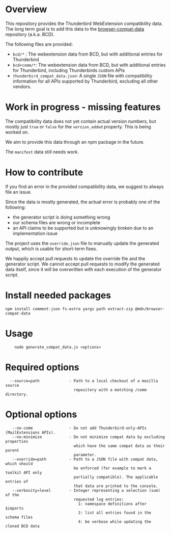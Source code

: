 Overview
========

This repository provides the Thunderbird WebExtension compatibility data. The long
term goal is to add this data to the [browser-compat-data](https://github.com/mdn/browser-compat-data)
repository (a.k.a. BCD).

The following files are provided:
 - `bcd/*` : The webextension data from BCD, but with additional entries for Thunderbird
 - `bcd+comm/*`: The webextension data from BCD, but with additional entries for
    Thunderbird, including Thunderbirds custom APIs
 - `thunderbird_compat_data.json`: A single `JSON` file with compatibility information
    for all APIs supported by Thunderbird, excluding all other vendors.

Work in progress - missing features
===================================

The compatibility data does not yet contain actual version numbers, but mostly just
`true` or `false` for the `version_added` property. This is being worked on.

We aim to provide this data through an npm package in the future.

The `manifest` data still needs work.

How to contribute
=================

If you find an error in the provided compatibility data, we suggest to always file
an issue.

Since the data is mostly generated, the actual error is probably one of the following: 
* the generator script is doing something wrong
* our schema files are wrong or incomplete
* an API claims to be supported but is unknowingly broken due to an implementation
  issue

The project uses the `override.json` file to manually update the generated output,
which is usable for short-term fixes.

We happily accept pull requests to update the override file and the generator script.
We cannot accept pull requests to modify the generated data itself, since it will
be overwritten with each execution of the generator script.

Install needed packages
=======================

```
npm install comment-json fs-extra yargs path extract-zip @mdn/browser-compat-data
```

Usage
=====

```
    node generate_compat_data.js <options>
```
    
Required options
================
```
  --source=path             - Path to a local checkout of a mozilla source
                              repository with a matching /comm directory.
```

Optional options
================
```
   --no-comm                - Do not add Thunderbird-only-APIs (MailExtensions APIs).
   --no-minimize            - Do not minimize compat data by excluding properties
                              which have the same compat data as their parent
                              parameter.
   --override=path          - Path to a JSON file with compat data, which should
                              be enforced (for example to mark a toolkit API only
                              partially compatible). The applicable entries of
                              that data are printed to the console.
   --verbosity=level        - Integer representing a selection (sum) of the
                              requested log entries: 
                                1: namespace definitions after $imports
                                2: list all entries found in the schema files
                                4: be verbose while updating the cloned BCD data
```